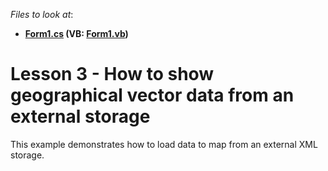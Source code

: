 <!-- default file list -->
*Files to look at*:

* **[Form1.cs](./CS/MapLesson3/Form1.cs) (VB: [Form1.vb](./VB/MapLesson3/Form1.vb))**
<!-- default file list end -->
# Lesson 3 - How to show geographical vector data from an external storage


This example demonstrates how to load data to map from an external XML storage.

<br/>


